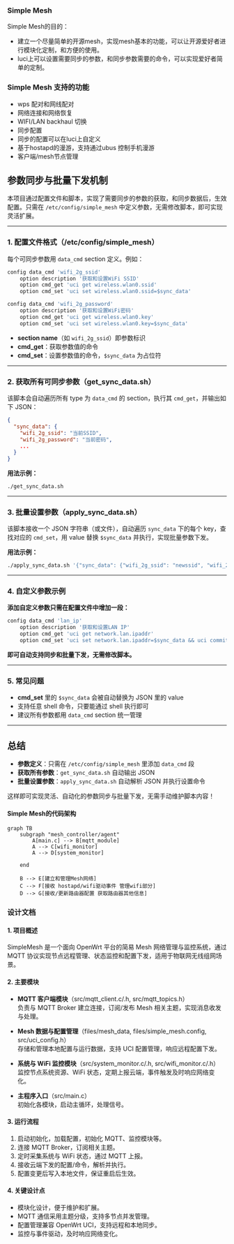 ### Simple Mesh
Simple Mesh的目的：
*  建立一个尽量简单的开源mesh，实现mesh基本的功能，可以让开源爱好者进行模块化定制，和方便的使用。
* luci上可以设置需要同步的参数，和同步参数需要的命令，可以实现爱好者简单的定制。

### Simple Mesh 支持的功能
* wps 配对和网线配对
* 网络连接和网络恢复
* WIFI/LAN backhaul 切换
* 同步配置
* 同步的配置可以在luci上自定义
* 基于hostapd的漫游，支持通过ubus 控制手机漫游
* 客户端/mesh节点管理

## 参数同步与批量下发机制

本项目通过配置文件和脚本，实现了需要同步的参数的获取，和同步数据后，生效配置。只需在 `/etc/config/simple_mesh` 中定义参数，无需修改脚本，即可实现灵活扩展。

---

### 1. 配置文件格式（/etc/config/simple_mesh）

每个可同步参数用 `data_cmd` section 定义。例如：

```bash
config data_cmd 'wifi_2g_ssid'
	option description '获取和设置WiFi SSID'
	option cmd_get 'uci get wireless.wlan0.ssid'
	option cmd_set 'uci set wireless.wlan0.ssid=$sync_data'

config data_cmd 'wifi_2g_password'
	option description '获取和设置WiFi密码'
	option cmd_get 'uci get wireless.wlan0.key'
	option cmd_set 'uci set wireless.wlan0.key=$sync_data'
```

- **section name**（如 `wifi_2g_ssid`）即参数标识
- **cmd_get**：获取参数值的命令
- **cmd_set**：设置参数值的命令，`$sync_data` 为占位符

---

### 2. 获取所有可同步参数（get_sync_data.sh）

该脚本会自动遍历所有 type 为 `data_cmd` 的 section，执行其 `cmd_get`，并输出如下 JSON：

```json
{
  "sync_data": {
    "wifi_2g_ssid": "当前SSID",
    "wifi_2g_password": "当前密码",
    ...
  }
}
```

**用法示例：**

```sh
./get_sync_data.sh
```

---

### 3. 批量设置参数（apply_sync_data.sh）

该脚本接收一个 JSON 字符串（或文件），自动遍历 `sync_data` 下的每个 key，查找对应的 `cmd_set`，用 value 替换 `$sync_data` 并执行，实现批量参数下发。

**用法示例：**

```sh
./apply_sync_data.sh '{"sync_data": {"wifi_2g_ssid": "newssid", "wifi_2g_password": "newpass"}}'
```

---

### 4. 自定义参数示例

**添加自定义参数只需在配置文件中增加一段：**

```bash
config data_cmd 'lan_ip'
	option description '获取和设置LAN IP'
	option cmd_get 'uci get network.lan.ipaddr'
	option cmd_set 'uci set network.lan.ipaddr=$sync_data && uci commit network && /etc/init.d/network restart'
```

**即可自动支持同步和批量下发，无需修改脚本。**

---

### 5. 常见问题

- **cmd_set** 里的 `$sync_data` 会被自动替换为 JSON 里的 value
- 支持任意 shell 命令，只要能通过 shell 执行即可
- 建议所有参数都用 `data_cmd` section 统一管理

---

## 总结

- **参数定义**：只需在 `/etc/config/simple_mesh` 里添加 `data_cmd` 段
- **获取所有参数**：`get_sync_data.sh` 自动输出 JSON
- **批量设置参数**：`apply_sync_data.sh` 自动解析 JSON 并执行设置命令

这样即可实现灵活、自动化的参数同步与批量下发，无需手动维护脚本内容！

#### Simple Mesh的代码架构

```mermaid
graph TB
    subgraph "mesh_controller/agent"
        A[main.c] --> B[mqtt_module]
        A --> C[wifi_monitor]
        A --> D[system_monitor]
    
    end
    
    B --> E[建立和管理Mesh网络] 
    C --> F[接收 hostapd/wifi驱动事件 管理wifi部分] 
    D --> G[接收/更新路由器配置 获取路由器其他信息] 
```

### 设计文档

#### 1. 项目概述

SimpleMesh 是一个面向 OpenWrt 平台的简易 Mesh 网络管理与监控系统，通过 MQTT 协议实现节点远程管理、状态监控和配置下发，适用于物联网无线组网场景。

#### 2. 主要模块

- **MQTT 客户端模块**（src/mqtt_client.c/.h, src/mqtt_topics.h）  
  负责与 MQTT Broker 建立连接，订阅/发布 Mesh 相关主题，实现消息收发与处理。

- **Mesh 数据与配置管理**（files/mesh_data, files/simple_mesh.config, src/uci_config.h）  
  存储和管理本地配置与运行数据，支持 UCI 配置管理，响应远程配置下发。

- **系统与 WiFi 监控模块**（src/system_monitor.c/.h, src/wifi_monitor.c/.h）  
  监控节点系统资源、WiFi 状态，定期上报云端，事件触发及时响应网络变化。

- **主程序入口**（src/main.c）  
  初始化各模块，启动主循环，处理信号。

#### 3. 运行流程

1. 启动初始化，加载配置，初始化 MQTT、监控模块等。
2. 连接 MQTT Broker，订阅相关主题。
3. 定时采集系统与 WiFi 状态，通过 MQTT 上报。
4. 接收云端下发的配置/命令，解析并执行。
5. 配置变更后写入本地文件，保证重启后生效。

#### 4. 关键设计点

- 模块化设计，便于维护和扩展。
- MQTT 通信采用主题分级，支持多节点并发管理。
- 配置管理兼容 OpenWrt UCI，支持远程和本地同步。
- 监控与事件驱动，及时响应网络变化。

